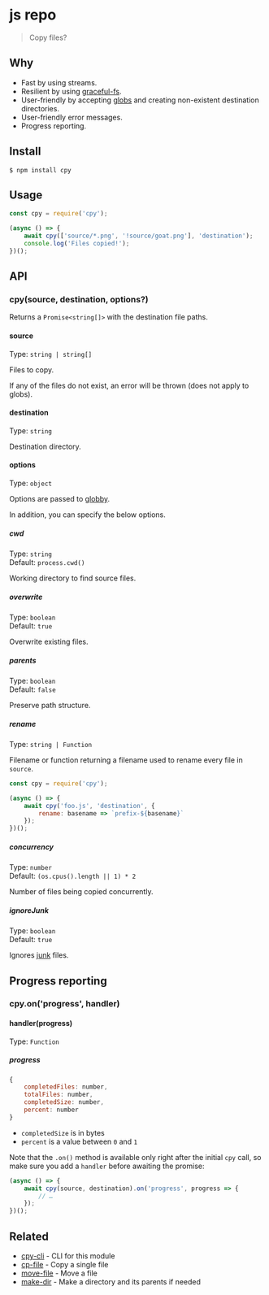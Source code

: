 # js repo

> Copy files?

## Why


- Fast by using streams.
- Resilient by using [graceful-fs](https://github.com/isaacs/node-graceful-fs).
- User-friendly by accepting [globs](https://github.com/sindresorhus/globby#globbing-patterns) and creating non-existent destination directories.
- User-friendly error messages.
- Progress reporting.

## Install

```
$ npm install cpy
```

## Usage

```js
const cpy = require('cpy');

(async () => {
	await cpy(['source/*.png', '!source/goat.png'], 'destination');
	console.log('Files copied!');
})();
```

## API

### cpy(source, destination, options?)

Returns a `Promise<string[]>` with the destination file paths.

#### source

Type: `string | string[]`

Files to copy.

If any of the files do not exist, an error will be thrown (does not apply to globs).

#### destination

Type: `string`

Destination directory.

#### options

Type: `object`

Options are passed to [globby](https://github.com/sindresorhus/globby#options).

In addition, you can specify the below options.

##### cwd

Type: `string`\
Default: `process.cwd()`

Working directory to find source files.

##### overwrite

Type: `boolean`\
Default: `true`

Overwrite existing files.

##### parents

Type: `boolean`\
Default: `false`

Preserve path structure.

##### rename

Type: `string | Function`

Filename or function returning a filename used to rename every file in `source`.

```js
const cpy = require('cpy');

(async () => {
	await cpy('foo.js', 'destination', {
		rename: basename => `prefix-${basename}`
	});
})();
```

##### concurrency

Type: `number`\
Default: `(os.cpus().length || 1) * 2`

Number of files being copied concurrently.

##### ignoreJunk

Type: `boolean`\
Default: `true`

Ignores [junk](https://github.com/sindresorhus/junk) files.

## Progress reporting

### cpy.on('progress', handler)

#### handler(progress)

Type: `Function`

##### progress

```js
{
	completedFiles: number,
	totalFiles: number,
	completedSize: number,
	percent: number
}
```

- `completedSize` is in bytes
- `percent` is a value between `0` and `1`

Note that the `.on()` method is available only right after the initial `cpy` call, so make sure you add a `handler` before awaiting the promise:

```js
(async () => {
	await cpy(source, destination).on('progress', progress => {
		// …
	});
})();
```

## Related

- [cpy-cli](https://github.com/sindresorhus/cpy-cli) - CLI for this module
- [cp-file](https://github.com/sindresorhus/cp-file) - Copy a single file
- [move-file](https://github.com/sindresorhus/move-file) - Move a file
- [make-dir](https://github.com/sindresorhus/make-dir) - Make a directory and its parents if needed








